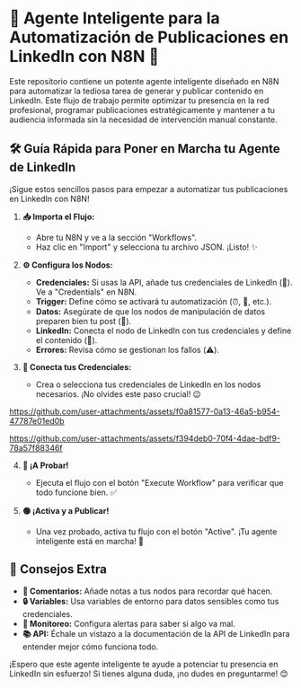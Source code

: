 # 🤖 Agente Inteligente para la Automatización de Publicaciones en LinkedIn con N8N 🚀

Este repositorio contiene un potente agente inteligente diseñado en N8N para automatizar la tediosa tarea de generar y publicar contenido en LinkedIn. Este flujo de trabajo permite optimizar tu presencia en la red profesional, programar publicaciones estratégicamente y mantener a tu audiencia informada sin la necesidad de intervención manual constante.

## 🛠️ Guía Rápida para Poner en Marcha tu Agente de LinkedIn

¡Sigue estos sencillos pasos para empezar a automatizar tus publicaciones en LinkedIn con N8N!

1.  **📥 Importa el Flujo:**
    * Abre tu N8N y ve a la sección "Workflows".
    * Haz clic en "Import" y selecciona tu archivo JSON. ¡Listo! ✨

2.  **⚙️ Configura los Nodos:**
    * **Credenciales:** Si usas la API, añade tus credenciales de LinkedIn (🔑). Ve a "Credentials" en N8N.
    * **Trigger:** Define cómo se activará tu automatización (⏰, 🔗, etc.).
    * **Datos:** Asegúrate de que los nodos de manipulación de datos preparen bien tu post (📝).
    * **LinkedIn:** Conecta el nodo de LinkedIn con tus credenciales y define el contenido (🚀).
    * **Errores:** Revisa cómo se gestionan los fallos (⚠️).

3.  **🔗 Conecta tus Credenciales:**
    * Crea o selecciona tus credenciales de LinkedIn en los nodos necesarios. ¡No olvides este paso crucial! 😉

https://github.com/user-attachments/assets/f0a81577-0a13-46a5-b954-47787e01ed0b



https://github.com/user-attachments/assets/f394deb0-70f4-4dae-bdf9-78a57f88346f



4.  **🧪 ¡A Probar!**
    * Ejecuta el flujo con el botón "Execute Workflow" para verificar que todo funcione bien. ✅

5.  **🟢 ¡Activa y a Publicar!**
    * Una vez probado, activa tu flujo con el botón "Active". ¡Tu agente inteligente está en marcha! 🎉

## 🚀 Consejos Extra

* **💬 Comentarios:** Añade notas a tus nodos para recordar qué hacen.
* **🔒 Variables:** Usa variables de entorno para datos sensibles como tus credenciales.
* **📢 Monitoreo:** Configura alertas para saber si algo va mal.
* **📚 API:** Échale un vistazo a la documentación de la API de LinkedIn para entender mejor cómo funciona todo.

¡Espero que este agente inteligente te ayude a potenciar tu presencia en LinkedIn sin esfuerzo! Si tienes alguna duda, ¡no dudes en preguntarme! 😊
